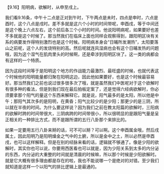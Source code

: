 【9.16】阳明病，欲解时，从申至戌上。

我们看9.16条，中午十二点是正对到午时，下午两点是未时，四点是申时，六点是酉时，这个八点是戌时。差不多就是这六个小时的时间带呢，申酉戌，等于中间还是这个晚上六点左右，这个前后各三个小时的时间。他说阳明病呢，如果要好也差不多就是这个时候了。那当然我们在临床上面也同样会观察得到，跟阳明区块有关系的病要发作得特别激烈也是这个时候。阳明病本身会“日晡所发潮热”，太阳要落山之前呢，这个人的发烧特别的高。然后呢就连风湿病也会有这个日晡发热的问题哦，因为这个湿气在肌肉里头的时候啊，还是牵涉到阳明区块了。这一类的病都会有这样的一个特质。

因为这段时间等于是阳明这个地方的作战能力最激烈、最旺盛的时候，也就代表这个时候他的阳明能量都归聚在阳明这边，因此他如果要好，也是这个时候最容易好。那当然我们之前也说过很多很多次了哦，就是虽然我们中医呢对于这个欲解时有很多种的看法，但是到我们现在最后拍板定案了，还是觉得六经病欲解时，你必须要拿那个阳气的量这个东西来解释它。就是说，阳气最多的是太阳，所以他是中午；那阳气其次多的是阳明，在黄昏；阳气比较少的是少阳；那更少的是三阴，所以就在半夜的时间。为什么要这样说？因为我们之前在教太阳篇的欲解时，三阳病的欲解时跨的时间带很大，三阴病跨的时间带很小，所以很明显的是跟阳气量是呈正相关的一种排比方式，而不是跟所谓的五行八卦那个来排比的。

如果一定要用五行八卦来掰的话，可不可以掰？可以啊。这个申酉属金哦，然后戌属土，因此阳明乃是阳明燥金之气中的土腑，所以是金中之土，所以必然是申酉戌，也可以这样解释。但是在别的经脉来看的话，逻辑就不够通了。像是少阳的欲解时，其实你也可以说，你要用西医看也可以就是，因为少阳关系到太多的内分泌的东西，内分泌的大重整的时间就是清晨的时候嘛，所以那个时候是少阳欲解时。就是它大概有很多理由都是存在的啦，我也不能说哪一个是绝对的对错。至少我们就知道是这样一个以阳气的排比逻辑上是最通的。
